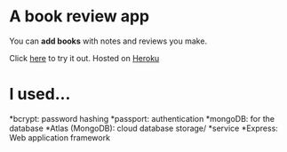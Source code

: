 # A book review app

You can **add books** with notes and reviews you make.

Click [here](https://butterworth-book-reviews.herokuapp.com/) to try it out. Hosted on [Heroku](https://www.heroku.com)

# I used...

*bcrypt: password hashing
*passport: authentication
*mongoDB: for the database
*Atlas (MongoDB): cloud database storage/ *service
*Express: Web application framework
